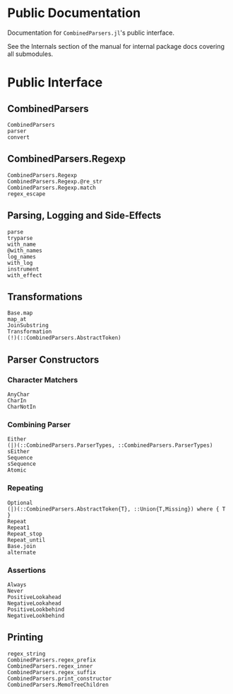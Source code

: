 # Public Documentation

Documentation for `CombinedParsers.jl`'s public interface.

See the Internals section of the manual for internal package docs covering all submodules.

# Public Interface

## CombinedParsers


```@docs
CombinedParsers
parser
convert
```

## CombinedParsers.Regexp

```@docs
CombinedParsers.Regexp
CombinedParsers.Regexp.@re_str
CombinedParsers.Regexp.match
regex_escape
```

## Parsing, Logging and Side-Effects
```@docs
parse
tryparse
with_name
@with_names
log_names
with_log
instrument
with_effect
```

## Transformations
```@docs
Base.map
map_at
JoinSubstring
Transformation
(!)(::CombinedParsers.AbstractToken)
```

## Parser Constructors
### Character Matchers
```@docs
AnyChar
CharIn
CharNotIn
```

### Combining Parser
```@docs
Either
(|)(::CombinedParsers.ParserTypes, ::CombinedParsers.ParserTypes)
sEither
Sequence
sSequence
Atomic
```

### Repeating
```@docs
Optional
(|)(::CombinedParsers.AbstractToken{T}, ::Union{T,Missing}) where { T }
Repeat
Repeat1
Repeat_stop
Repeat_until
Base.join
alternate
```


### Assertions
```@docs
Always
Never
PositiveLookahead
NegativeLookahead
PositiveLookbehind
NegativeLookbehind
```

## Printing
```@docs
regex_string
CombinedParsers.regex_prefix
CombinedParsers.regex_inner
CombinedParsers.regex_suffix
CombinedParsers.print_constructor
CombinedParsers.MemoTreeChildren
```

